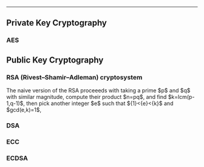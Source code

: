 ***
## Private Key Cryptography
### AES

## Public Key Cryptography
### RSA (Rivest–Shamir–Adleman) cryptosystem 
<p>
The naive version of the RSA proceeeds with taking a prime $p$ and $q$ with similar magnitude, compute their product $n=pq$, and find $k=lcm(p-1,q-1)$, then pick another integer $e$ such that ${1}<{e}<{k}$ and $gcd(e,k)=1$,
  

### DSA
### ECC
### ECDSA

